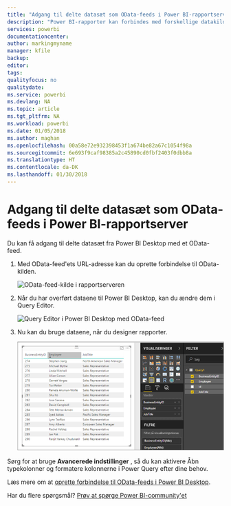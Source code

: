 ```yaml
---
title: "Adgang til delte datasæt som OData-feeds i Power BI-rapportserver"
description: "Power BI-rapporter kan forbindes med forskellige datakilder. Der er adgang til forskellige datakilder, afhængigt af hvordan dataene bruges."
services: powerbi
documentationcenter: 
author: markingmyname
manager: kfile
backup: 
editor: 
tags: 
qualityfocus: no
qualitydate: 
ms.service: powerbi
ms.devlang: NA
ms.topic: article
ms.tgt_pltfrm: NA
ms.workload: powerbi
ms.date: 01/05/2018
ms.author: maghan
ms.openlocfilehash: 00a58e72e932398453f1a674be82a67c1054f98a
ms.sourcegitcommit: 6e693f9caf98385a2c45890cd0fbf2403f0dbb8a
ms.translationtype: HT
ms.contentlocale: da-DK
ms.lasthandoff: 01/30/2018
---
```

# <a name="accessing-shared-datasets-as-odata-feeds-in-power-bi-report-server"></a>Adgang til delte datasæt som OData-feeds i Power BI-rapportserver
Du kan få adgang til delte datasæt fra Power BI Desktop med et OData-feed.

1. Med OData-feed'ets URL-adresse kan du oprette forbindelse til OData-kilden.
   
    ![OData-feed-kilde i rapportserveren ](media/access-dataset-odata/report-server-odata-feed.png)
2. Når du har overført dataene til Power BI Desktop, kan du ændre dem i Query Editor.
   
    ![Query Editor i Power BI Desktop med OData-feed](media/access-dataset-odata/report-server-odata-results-query-editor.png)
3. Nu kan du bruge dataene, når du designer rapporter.
   
    ![Rapportdesign i Power Bi med OData-feed](media/access-dataset-odata/report-server-odata-power-bi-desktop-report-design.png)

Sørg for at bruge **Avancerede indstillinger** , så du kan aktivere Åbn typekolonner og formatere kolonnerne i Power Query efter dine behov.

Læs mere om at [oprette forbindelse til OData-feeds i Power BI Desktop](../desktop-connect-odata.md).

Har du flere spørgsmål? [Prøv at spørge Power BI-community'et](https://community.powerbi.com/)


